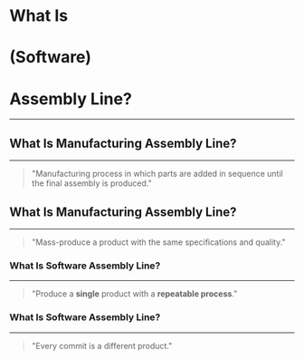 # What Is
# (Software)
# Assembly Line?

---


## What Is Manufacturing Assembly Line?

---

> "Manufacturing process in which parts are added in sequence until the final assembly is produced."


## What Is Manufacturing Assembly Line?

---

> "Mass-produce a product with the same specifications and quality."


### What Is Software Assembly Line?

---

> "Produce a **single** product with a **repeatable process**."


### What Is Software Assembly Line?

---

> "Every commit is a different product."
